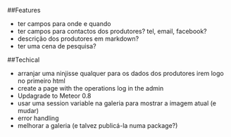 ##Features
- ter campos para onde e quando
- ter campos para contactos dos produtores? tel, email, facebook?
- descrição dos produtores em markdown?
- ter uma cena de pesquisa?

##Techical
- arranjar uma ninjisse qualquer para os dados dos produtores irem logo no primeiro html
- create a page with the operations log in the admin
- Updagrade to Meteor 0.8
- usar uma session variable na galeria para mostrar a imagem atual (e mudar)
- error handling
- melhorar a galeria (e talvez publicá-la numa package?)